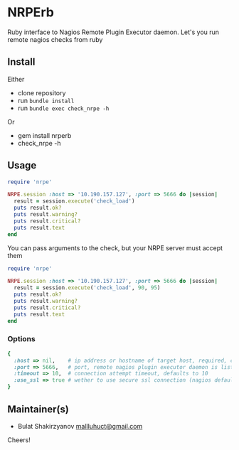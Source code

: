 # NRPErb

Ruby interface to Nagios Remote Plugin Executor daemon.
Let's you run remote nagios checks from ruby

## Install

Either

* clone repository
* run `bundle install`
* run `bundle exec check_nrpe -h`

Or

* gem install nrperb
* check_nrpe -h

## Usage

```ruby
require 'nrpe'

NRPE.session :host => '10.190.157.127', :port => 5666 do |session|
  result = session.execute('check_load')
  puts result.ok?
  puts result.warning?
  puts result.critical?
  puts result.text
end
```

You can pass arguments to the check, but your NRPE server must accept them

```ruby
require 'nrpe'

NRPE.session :host => '10.190.157.127', :port => 5666 do |session|
  result = session.execute('check_load', 90, 95)
  puts result.ok?
  puts result.warning?
  puts result.critical?
  puts result.text
end
```

### Options

```ruby
{
  :host => nil,    # ip address or hostname of target host, required, cannot be nil
  :port => 5666,   # port, remote nagios plugin executor daemon is listening on, defaults to 5666
  :timeout => 10,  # connection attempt timeout, defaults to 10
  :use_ssl => true # wether to use secure ssl connection (nagios defaults to true) or not, defaults to true
}
```

## Maintainer(s)

* Bulat Shakirzyanov <mallluhuct@gmail.com>

Cheers!
